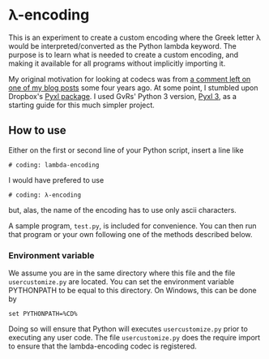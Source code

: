 # λ-encoding

This is an experiment to create a custom encoding where the Greek letter
λ would be interpreted/converted as the Python lambda keyword.
The purpose is to learn what is needed to create a custom encoding,
and making it available for all programs without implicitly importing it.

My original motivation for looking at codecs was from
[a comment left on one of my blog posts](https://aroberge.blogspot.com/2015/10/from-experimental-import-somethingnew.html?showComment=1444820092247#c5491554166542490140)
some four years ago.
At some point, I stumbled upon Dropbox's [Pyxl package](https://github.com/dropbox/pyxl).
I used GvRs' Python 3 version, [Pyxl 3](https://github.com/gvanrossum/pyxl3),
as a starting guide for this much simpler project.

## How to use

Either on the first or second line of your Python script, insert a line like

    # coding: lambda-encoding

I would have prefered to use

    # coding: λ-encoding

but, alas, the name of the encoding has to use only ascii characters.

A sample program, `test.py`, is included for convenience.
You can then run that program or your own following one of the methods described below.

### Environment variable

We assume you are in the same directory where this file and the
file `usercustomize.py` are located.  You can set the environment variable
PYTHONPATH to be equal to this directory. On Windows, this can be done by

    set PYTHONPATH=%CD%

Doing so will ensure that Python will executes `usercustomize.py` prior
to executing any user code. The file `usercustomize.py` does the
require import to ensure that the lambda-encoding codec is registered.
